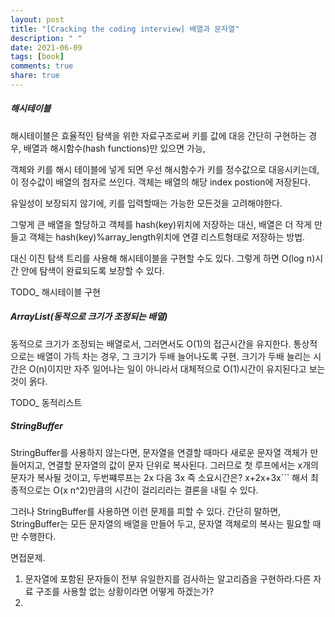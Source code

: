 ```yaml
---
layout: post
title: "[Cracking the coding interview] 배열과 문자열"
description: " "
date: 2021-06-09
tags: [book]
comments: true
share: true
---
```


##### 해시테이블

해시테이블은 효율적인 탐색을 위한 자료구조로써 키를 값에 대응
간단히 구현하는 경우,
배열과 해시함수(hash functions)만 있으면 가능,

객체와 키를 해시 테이블에 넣게 되면 우선 해시함수가 키를 정수값으로 대응시키는데, 이 정수값이 배열의 첨자로 쓰인다. 객체는 배열의 해당 index postion에 저장된다.

유일성이 보장되지 않기에, 키를 입력할때는 가능한 모든것을 고려해야한다.

그렇게 큰 배열을 할당하고 객체를 hash(key)위치에 저장하는 대신, 배열은 더 작게 만들고 객체는 hash(key)%array_length위치에 연결 리스트형태로 저장하는 방법.

대신 이진 탐색 트리를 사용해 해시테이블을 구현할 수도 있다. 그렇게 하면 O(log n)시간 안에 탐색이 완료되도록 보장할 수 있다.

TODO_ 해시테이블 구현

##### ArrayList(동적으로 크기가 조정되는 배열)

동적으로 크기가 조정되는 배열로서, 그러면서도 O(1)의 접근시간을 유지한다. 통상적으로는 배열이 가득 차는 경우, 그 크기가 두배 늘어나도록 구현. 크기가 두배 늘리는 시간은 O(n)이지만 자주 일어나는 일이 아니라서 대체적으로 O(1)시간이 유지된다고 보는 것이 옭다.

TODO_ 동적리스트

##### StringBuffer

StringBuffer를 사용하지 않는다면, 문자열을 연결할 때마다 새로운 문자열 객체가 만들어지고, 연결할 문자열의 값이 문자 단위로 복사된다. 그러므로 첫 루프에서는 x개의 문자가 복사될 것이고, 두번쨰루프는 2x 다음 3x 즉 소요시간은?
x+2x+3x``` 해서 최종적으로는 O(x n^2)만큼의 시간이 걸리리라는 결론을 내릴 수 있다.

그러나 StringBuffer를 사용하면 이런 문제를 피할 수 있다.
간단히 말하면, StringBuffer는 모든 문자열의 배열을 만들어 두고, 문자열 객체로의 복사는 필요할 때만 수행한다.


면접문제.

1. 문자열에 포함된 문자들이 전부 유일한지를 검사하는 알고리즘을 구현하라.다른 자료 구조를 사용할 없는 상황이라면 어떻게 하겠는가?
2.
